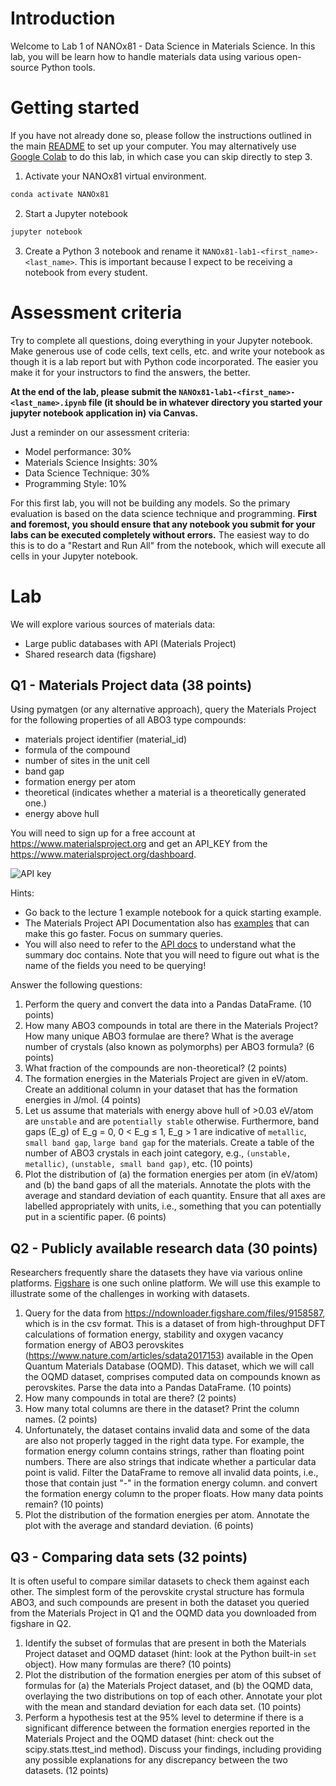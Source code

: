 # Introduction

Welcome to Lab 1 of NANOx81 - Data Science in Materials Science. In this lab, you will be learn how to handle materials
data using various open-source Python tools.

# Getting started

If you have not already done so, please follow the instructions outlined in the main [README](https://github.com/materialsvirtuallab/nano281)
to set up your computer. You may alternatively use [Google Colab](https://colab.research.google.com/) to do this lab,
in which case you can skip directly to step 3.

1. Activate your NANOx81 virtual environment.
```bash
conda activate NANOx81
```
2. Start a Jupyter notebook
```bash
jupyter notebook
```
3. Create a Python 3 notebook and rename it `NANOx81-lab1-<first_name>-<last_name>`. This is important because I expect 
   to be receiving a notebook from every student.

# Assessment criteria

Try to complete all questions, doing everything in your Jupyter notebook. Make generous use of code cells, text cells, 
etc. and write your notebook as though it is a lab report but with Python code incorporated. The easier you make it for
your instructors to find the answers, the better.

**At the end of the lab, please submit the `NANOx81-lab1-<first_name>-<last_name>.ipynb` file (it should be in whatever
directory you started your jupyter notebook application in) via Canvas.**

Just a reminder on our assessment criteria:
- Model performance: 30%
- Materials Science Insights: 30%
- Data Science Technique: 30%
- Programming Style: 10%

For this first lab, you will not be building any models. So the primary evaluation is based on the data science
technique and programming. **First and foremost, you should ensure that any notebook you submit for your labs can be
executed completely without errors.** The easiest way to do this is to do a "Restart and Run All" from the notebook,
which will execute all cells in your Jupyter notebook.

# Lab

We will explore various sources of materials data:
* Large public databases with API (Materials Project)
* Shared research data (figshare)

## Q1 - Materials Project data (38 points)

Using pymatgen (or any alternative approach), query the Materials Project for the following properties of all ABO3 type
compounds: 

- materials project identifier (material_id)
- formula of the compound
- number of sites in the unit cell
- band gap
- formation energy per atom
- theoretical (indicates whether a material is a theoretically generated one.)
- energy above hull

You will need to sign up for a free account at https://www.materialsproject.org and get an API_KEY from the
https://www.materialsproject.org/dashboard.

![API key](MP_API_KEY.png "Getting the Materials Project API key")

Hints:
- Go back to the lecture 1 example notebook for a quick starting example.
- The Materials Project API Documentation also has [examples](https://docs.materialsproject.org/downloading-data/using-the-api/examples)
  that can make this go faster. Focus on summary queries.
- You will also need to refer to the [API docs](https://api.materialsproject.org/docs) to understand what the summary
  doc contains. Note that you will need to figure out what is the name of the fields you need to be querying!

Answer the following questions:

1. Perform the query and convert the data into a Pandas DataFrame. (10 points)
2. How many ABO3 compounds in total are there in the Materials Project? How many unique ABO3 formulae are there? What
   is the average number of crystals (also known as polymorphs) per ABO3 formula? (6 points)
3. What fraction of the compounds are non-theoretical? (2 points)
4. The formation energies in the Materials Project are given in eV/atom. Create an additional column in your dataset
   that has the formation energies in J/mol. (4 points)
5. Let us assume that materials with energy above hull of >0.03 eV/atom are `unstable` and are `potentially stable`
   otherwise. Furthermore, band gaps (E_g) of E_g = 0, 0 < E_g ≤ 1, E_g > 1 are indicative of `metallic`, 
   `small band gap`, `large band gap` for the materials. Create a table of the number of ABO3 crystals in each joint
   category, e.g., `(unstable, metallic)`, `(unstable, small band gap)`, etc. (10 points)
6. Plot the distribution of (a) the formation energies per atom (in eV/atom) and (b) the band gaps of all the materials.
   Annotate the plots with the average and standard deviation of each quantity. Ensure that all axes are labelled
   appropriately with units, i.e., something that you can potentially put in a scientific paper. (6 points)


## Q2 - Publicly available research data (30 points)

Researchers frequently share the datasets they have via various online platforms. [Figshare](https://figshare.com/) is
one such online platform. We will use this example to illustrate some of the challenges in working with datasets.

1. Query for the data from https://ndownloader.figshare.com/files/9158587, which is in the csv format. This is a dataset
   of from high-throughput DFT calculations of formation energy, stability and oxygen vacancy formation energy of ABO3
   perovskites (https://www.nature.com/articles/sdata2017153) available in the Open Quantum Materials Database (OQMD).
   This dataset, which we will call the OQMD dataset, comprises computed data on compounds known as perovskites. Parse
   the data into a Pandas DataFrame. (10 points)
2. How many compounds in total are there? (2 points)
3. How many total columns are there in the dataset? Print the column names. (2 points)
4. Unfortunately, the dataset contains invalid data and some of the data are also not properly tagged in the right data
   type. For example, the formation energy column contains strings, rather than floating point numbers. There are also
   strings that indicate whether a particular data point is valid. Filter the DataFrame to remove all invalid data
   points, i.e., those that contain just "-" in the formation energy column. and convert the formation energy column to
   the proper floats. How many data points remain? (10 points)
5. Plot the distribution of the formation energies per atom. Annotate the plot with the average and standard deviation. (6 points)

## Q3 - Comparing data sets (32 points)

It is often useful to compare similar datasets to check them against each other. The simplest form of the perovskite
crystal structure has formula ABO3, and such compounds are present in both the dataset you queried from the Materials
Project in Q1 and the OQMD data you downloaded from figshare in Q2.

1. Identify the subset of formulas that are present in both the Materials Project dataset and OQMD dataset (hint: look
   at the Python built-in `set` object). How many formulas are there? (10 points)
2. Plot the distribution of the formation energies per atom of this subset of formulas for (a) the Materials Project
   dataset, and (b) the OQMD data, overlaying the two distributions on top of each other. Annotate your plot with the
   mean and standard deviation for each data set. (10 points)
3. Perform a hypothesis test at the 95% level to determine if there is a significant difference between the formation
   energies reported in the Materials Project and the OQMD dataset (hint: check out the scipy.stats.ttest_ind method).
   Discuss your findings, including providing any possible explanations for any discrepancy between the two datasets. (12 points)
